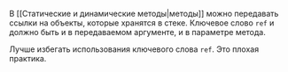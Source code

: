 
В [[Статические и динамические методы|методы]] можно передавать ссылки на объекты, которые хранятся в стеке. Ключевое слово `ref` и должно быть и в передаваемом аргументе, и в параметре метода.

Лучше избегать использования ключевого слова `ref`. Это плохая практика.